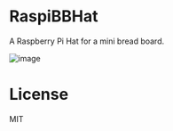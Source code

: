 # RaspiBBHat
A Raspberry Pi Hat for a mini bread board.

![image](./image/pcb_preview.png)

# License
MIT
